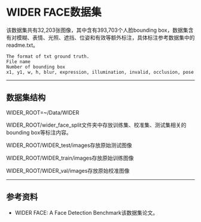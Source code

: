 # WIDER FACE数据集

该数据集共有32,203张图像，其中含有393,703个人脸bounding box，数据集含有对模糊、表情、光照、遮挡、位姿和有效等额外标注，具体标注参考数据集中的readme.txt。

```
The format of txt ground truth.
File name
Number of bounding box
x1, y1, w, h, blur, expression, illumination, invalid, occlusion, pose
```

---
## 数据集结构

WIDER_ROOT=~/Data/WIDER

WIDER_ROOT/wider_face_split文件夹中存放训练集、校准集、测试集相关的bounding box等标注内容。

WIDER_ROOT/WIDER_test/images存放原始测试图像

WIDER_ROOT/WIDER_train/images存放原始训练图像

WIDER_ROOT/WIDER_val/images存放原始校准图像

---
## 参考资料
- WIDER FACE: A Face Detection Benchmark该数据集论文。
